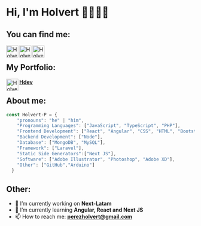 # Hi, I'm Holvert 👋🧑🏽‍💻

## You can find me:
<p>
  
<a href="https://www.linkedin.com/in/holvert">
<img align="left" alt="Holvert Perez | LinkedIn" width="32px" src="https://user-images.githubusercontent.com/50637750/176962922-660c750c-b7de-47de-bc33-ae514a1e9fee.svg" />
</a>
<a href="https://www.instagram.com/holvertp/">
<img align="left" alt="Holvert Perez | Instagram" width="32px" src="https://user-images.githubusercontent.com/50637750/176964632-433b9836-c961-495d-a150-9c0c651aeca2.svg" />
</a>

<a href="https://www.facebook.com/holvert.perez.1/">
<img align="left" alt="Holvert Perez | Facebook" width="32px" src="https://user-images.githubusercontent.com/50637750/176967826-227a68c2-d29e-4ac1-9107-777698a90e76.svg" />
</a>
</p>  
<br>



## My Portfolio:

<img align="left" alt="Holvert Perez | Portfolio" width="32px" src="https://user-images.githubusercontent.com/50637750/176969016-ff45681a-89fe-431e-ae4f-628b3060a696.svg" />


**[Hdev](https://hdevsportafolio.vercel.app)**


## About me:

```js
const Holvert-P = {
    "pronouns": "he" | "him",
    "Programming Languages": ["JavaScript", "TypeScript", "PHP"],
    "Frontend Development": ["React", "Angular", "CSS", "HTML", "Bootstrap"],
    "Backend Development": ["Node"],
    "Database": ["MongoDB", "MySQL"],
    "Framework": ["Laravel"],
    "Static Side Generators":["Next JS"],
    "Software": ["Adobe Illustrator", "Photoshop", "Adobe XD"],
    "Other": ["GitHub","Arduino"]
  }
```

## Other:

- 🔭 I’m currently working on **Next-Latam**
- 🌱 I’m currently learning **Angular, React and Next JS**
- 📫 How to reach me: **perezholvert@gmail.com**
